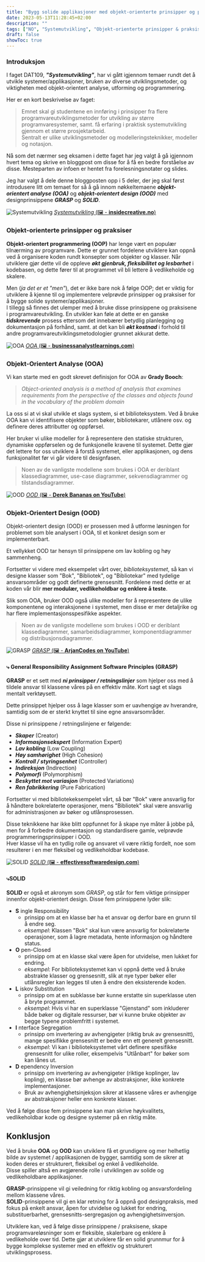 ```yaml
---
title: "Bygg solide applikasjoner med objekt-orienterte prinsipper og praksiser"
date: 2023-05-13T11:28:45+02:00
description: ""
tags: ["NO", "Systemutvikling", "Objekt-orienterte prinsipper & praksiser"]
draft: false
showToc: true
---
```


### Introduksjon

I faget DAT109, **_"Systemutvikling"_**, har vi gått igjennom temaer rundt det å utvikle systemer/applikasjoner, bruken av diverse utviklingsmetoder, og viktigheten med objekt-orientert analyse, utforming og programmering.

Her er en kort beskrivelse av faget:

> Emnet skal gi studentene en innføring i prinsipper fra flere programvareutviklingsmetoder for utvikling av større programvaresystemer, samt. få erfaring i praktisk systemutvikling gjennom et større prosjektarbeid.  
> Sentralt er ulike utviklingsmetoder og modelleringsteknikker, modeller og notasjon.

Nå som det nærmer seg eksamen i dette faget har jeg valgt å gå igjennom hvert tema og skrive en bloggpost om disse for å få en bedre forståelse av disse. Mesteparten av infoen er hentet fra forelesningsnotater og slides.

Jeg har valgt å dele denne bloggposten opp i 5 deler, der jeg skal først introdusere litt om temaet for så å gå innom nøkkeltemaene **_objekt-orientert analyse (OOA)_** og **_objekt-orientert design (OOD)_** med designprinsippene **_GRASP_** og **_SOLID_**.

![Systemutvikling](/img/systemutvikling-post/systemutvikling.png)
[_Systemutvikling_ (🖼️ - **insidecreative.no**)](https://insidecreative.no/services/hjemmeside-for-bedrifter/systemutvikling/)

### Objekt-orienterte prinsipper og praksiser

**Objekt-orientert programmering (OOP)** har lenge vært en populær tilnærming av programvare. Dette er grunnet fordelene utviklere kan oppnå ved å organisere koden rundt konsepter som objekter og klasser. Når utviklere gjør dette vil de oppleve **_økt gjenbruk, fleksibilitet og lesbarhet_** i kodebasen, og dette fører til at programmet vil bli lettere å vedlikeholde og skalere.

Men (_ja det er et "men"_), det er ikke bare nok å følge OOP; det er viktig for utviklere å kjenne til og implementere velprøvde prinsipper og praksiser for å bygge solide systemer/applikasjoner.  
I tillegg så finnes det ulemper med å bruke disse prinsippene og praksisene i programvareutvikling. En utvikler kan føle at dette er en ganske **_tidskrevende_** prosess ettersom det innebærer betydlig planlegging og dokumentasjon på forhånd, samt. at det kan bli **_økt kostnad_** i forhold til andre programvareutviklingsmetodologier grunnet akkurat dette.

![OOA](/img/systemutvikling-post/ooa.jpeg)
[_OOA_ (🖼️ - **businessanalystlearnings.com**)](https://www.businessanalystlearnings.com/ba-techniques/2017/8/8/an-introduction-to-object-oriented-analysis)

### Objekt-Orientert Analyse (OOA)

Vi kan starte med en godt skrevet definisjon for OOA av **Grady Booch**:

> _Object-oriented analysis is a method of analysis that examines requirements from the perspective of the classes and objects found in the vocabulary of the problem domain_

La oss si at vi skal utvikle et slags system, si et biblioteksystem. Ved å bruke OOA kan vi identifisere objekter som bøker, bibliotekarer, utlånere osv. og definere deres attributter og oppførsel.

Her bruker vi ulike modeller for å representere den statiske strukturen, dynamiske oppførselen og de funksjonelle kravene til systemet. Dette gjør det lettere for oss utviklere å forstå systemet, eller applikasjonen, og dens funksjonalitet før vi går videre til designfasen.

> Noen av de vanligste modellene som brukes i OOA er deriblant klassediagrammer, use-case diagrammer, sekvensdiagrammer og tilstandsdiagrammer.

![OOD](/img/systemutvikling-post/ood.jpg)
[_OOD_ (🖼️ - **Derek Bananas on YouTube**)](https://www.youtube.com/watch?v=fJW65Wo7IHI)

### Objekt-Orientert Design (OOD)

Objekt-orientert design (OOD) er prosessen med å utforme løsningen for problemet som ble analysert i OOA, til et konkret design som er implementerbart.

Et vellykket OOD tar hensyn til prinsippene om lav kobling og høy sammenheng.

Fortsetter vi videre med eksempelet vårt over, _biblioteksystemet_, så kan vi designe klasser som "Bok", "Bibliotek", og "Bibliotekar" med tydelige ansvarsområder og godt definerte grensesnitt. Fordelene med dette er at koden vår blir **mer modulær, vedlikeholdbar og enklere å teste**.

Slik som OOA, bruker OOD også ulike modeller for å representere de ulike komponentene og interaksjonene i systemet, men disse er mer detaljrike og har flere implementasjonsspesifikke aspekter.

> Noen av de vanligste modellene som brukes i OOD er deriblant klassediagrammer, samarbeidsdiagrammer, komponentdiagrammer og distribusjonsdiagrammer.

![GRASP](/img/systemutvikling-post/grasp.png)
[_GRASP_ (🖼️ - **ArjanCodes on YouTube**)](https://www.youtube.com/watch?v=fGNF6wuD-fg)

#### ⤷ General Responsibility Assignment Software Principles (GRASP)

**GRASP** er et sett med **_ni prinsipper / retningslinjer_** som hjelper oss med å tildele ansvar til klassene våres på en effektiv måte. Kort sagt et slags mentalt verktøysett.

Dette prinsippet hjelper oss å lage klasser som er uavhengige av hverandre, samtidig som de er sterkt knyttet til sine egne ansvarsområder.

Disse ni prinsippene / retningslinjene er følgende:

- **_Skaper_** (Creator)
- **_Informasjonsekspert_** (Information Expert)
- **_Lav kobling_** (Low Coupling)
- **_Høy samhørighet_** (High Cohesion)
- **_Kontroll / styringsenhet_** (Controller)
- **_Indireksjon_** (Indirection)
- **_Polymorfi_** (Polymorphism)
- **_Beskyttet mot variasjon_** (Protected Variations)
- **_Ren fabrikkering_** (Pure Fabrication)

Fortsetter vi med bibliotekeksempelet vårt, så bør "Bok" være ansvarlig for å håndtere bokrelaterte operasjoner, mens "Bibliotek" skal være ansvarlig for administrasjonen av bøker og utlånsprosessen.

Disse teknikkene har ikke blitt oppfunnet for å skape nye måter å jobbe på, men for å forbedre dokumentasjon og standardisere gamle, velprøvde programmeringsprinsipper i OOD.  
Hver klasse vil ha en tydlig rolle og ansvaret vil være riktig fordelt, noe som resulterer i en mer fleksibel og vedlikeholdbar kodebase.

![SOLID](/img/systemutvikling-post/solid.jpg)
[_SOLID_ (🖼️ - **effectivesoftwaredesign.com**)](https://effectivesoftwaredesign.com/2015/04/22/do-solid-design-principles-make-code-slow/)

#### ⤷SOLID

**SOLID** er også et akronym som _GRASP_, og står for fem viktige prinsipper innenfor objekt-orientert design. Disse fem prinsippene lyder slik:

- **S** ingle Responsibility
  - prinsipp om at en klasse bør ha et ansvar og derfor bare en grunn til å endre seg.
  - _eksempel_: Klassen "Bok" skal kun være ansvarlig for bokrelaterte operasjoner, som å lagre metadata, hente informasjon og håndtere status.
- **O** pen-Closed
  - prinsipp om at en klasse skal være åpen for utvidelse, men lukket for endring.
  - _eksempel_: For biblioteksystemet kan vi oppnå dette ved å bruke abstrakte klasser og grensesnitt, slik at nye typer bøker eller utlånsregler kan legges til uten å endre den eksisterende koden.
- **L** iskov Substitution
  - prinsipp om at en subklasse bør kunne erstatte sin superklasse uten å bryte programmet.
  - _eksempel_: Hvis vi har en superklasse "Gjenstand" som inkluderer både bøker og digitale ressurser, bør vi kunne bruke objekter av begge typene problemfritt i systemet.
- **I** nterface Segregation
  - prinsipp om invertering av avhengigeter (riktig bruk av grensesnitt), mange spesifikke grensesnitt er bedre enn ett generelt grensesnitt.
  - _eksempel_: Vi kan i biblioteksystemet vårt definere spesifikke grensesnitt for ulike roller, eksempelvis "Utlånbart" for bøker som kan lånes ut.
- **D** ependency Inversion
  - prinsipp om invertering av avhengigeter (riktige koplinger, lav kopling), en klasse bør avhenge av abstraksjoner, ikke konkrete implementasjoner.
  - Bruk av avhengighetsinjeksjon sikrer at klassene våres er avhengige av abstraksjoner heller enn konkrete klasser.

Ved å følge disse fem prinsippene kan man skrive høykvalitets, vedlikeholdbar kode og designe systemer på en riktig måte.

## Konklusjon

Ved å bruke **OOA** og **OOD** kan utviklere få et grundigere og mer helhetlig bilde av systemet / applikasjonen de bygger, samtidig som de sikrer at koden deres er strukturert, fleksibel og enkel å vedlikeholde.  
Disse spiller altså en avgjørende rolle i utviklingen av solide og vedlikeholdbare applikasjoner.

**GRASP**-prinsippene vil gi veiledning for riktig kobling og ansvarsfordeling mellom klassene våres.  
**SOLID**-prinsippene vil gi en klar retning for å oppnå god designpraksis, med fokus på enkelt ansvar, åpen for utvidelse og lukket for endring, substituerbarhet, grensesnitts-sergregasjon og avhengighetsinversjon.

Utviklere kan, ved å følge disse prinsippene / praksisene, skape programvareløsninger som er fleksible, skalerbare og enklere å vedlikeholde over tid. Dette gjør at utviklere får en solid grunnmur for å bygge komplekse systemer med en effektiv og strukturert utviklingsprosess.
